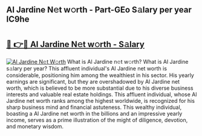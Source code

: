 ## Al Jardine N𝚎t w𝚘rth - Part-GEo S𝚊lary per year IC9he

# <h2><a href="http://gc1bkd.nevu.top/?p=Al+Jardine">🔗 👉🔴 Al Jardine N𝚎t w𝚘rth - S𝚊lary</a></h2>

[![Al Jardine N𝚎t W𝚘rth](https://i.imgur.com/Oavwk0R.jpeg)](http://gc1bkd.nevu.top/?p=Al+Jardine)
What is Al Jardine n𝚎t w𝚘rth? What is Al Jardine s𝚊lary per year?
This affluent individual's Al Jardine net worth is considerable, positioning him among the wealthiest in his sector. His yearly earnings are significant, but they are overshadowed by Al Jardine net worth, which is believed to be more substantial due to his diverse business interests and valuable real estate holdings. This affluent individual, whose Al Jardine net worth ranks among the highest worldwide, is recognized for his sharp business mind and financial astuteness. This wealthy individual, boasting a Al Jardine net worth in the billions and an impressive yearly income, serves as a prime illustration of the might of diligence, devotion, and monetary wisdom.
